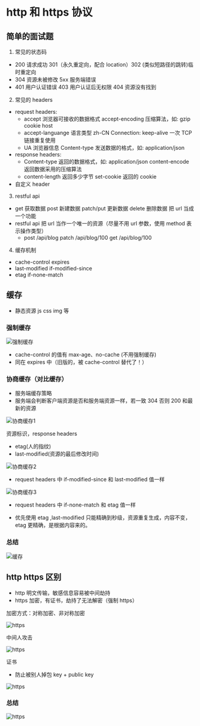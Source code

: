 # http 和 https 协议

## 简单的面试题

1. 常见的状态码
  - 200 请求成功 301（永久重定向，配合 location）302 (类似短路径的跳转)临时重定向 
  - 304 资源未被修改 5xx 服务端错误 
  - 401 用户认证错误 403 用户认证后无权限 404 资源没有找到
2. 常见的 headers
  - request headers: 
    - accept 浏览器可接收的数据格式 accept-encoding 压缩算法，如: gzip  cookie host 
    - accept-languange 语言类型 zh-CN   Connection: keep-alive 一次 TCP 链接重复使用
    - UA 浏览器信息 Content-type 发送数据的格式，如: application/json
  - response headers:
    - Content-type 返回的数据格式，如: application/json  content-encode 返回数据采用的压缩算法
    - content-length 返回多少字节  set-cookie 返回的 cookie 
  - 自定义 header 
3. restful api
  - get 获取数据 post 新建数据 patch/put 更新数据 delete 删除数据 把 url 当成一个功能
  - restful api 把 url 当作一个唯一的资源（尽量不用 url 参数，使用 method 表示操作类型）
    - post /api/blog    patch /api/blog/100    get  /api/blog/100
4. 缓存机制
  - cache-control   expires
  - last-modified   if-modified-since
  - etag            if-none-match 

## 缓存

- 静态资源 js css img 等

### 强制缓存

![强制缓存](./imgs/cache1.png) 

- cache-control 的值有 max-age、no-cache (不用强制缓存)
- 同在 expires 中（旧版的，被 cache-control 替代了！）

### 协商缓存（对比缓存）

- 服务端缓存策略 
- 服务端会判断客户端资源是否和服务端资源一样，若一致 304 否则 200 和最新的资源  

![协商缓存1](./imgs/cache2.png) 

资源标识，response headers 

- etag(人的指纹)
- last-modified(资源的最后修改时间)

![协商缓存2](./imgs/cache3.png)

- request headers 中 if-modified-since 和 last-modified 值一样

![协商缓存3](./imgs/cache4.png)
- request headers 中 if-none-match 和 etag 值一样

- 优先使用 etag ,last-modified 只能精确到秒级，资源重复生成，内容不变，etag 更精确，是根据内容来的。

### 总结

![缓存](./imgs/cache5.png)

## http https 区别

- http 明文传输，敏感信息容易被中间劫持
- https 加密，有证书，劫持了无法解密（强制 https）

加密方式：对称加密、非对称加密
 
![https](./imgs/https.png)

中间人攻击

![https](./imgs/https2.png)

证书

- 防止被别人掉包 key + public key

![https](./imgs/https3.png)

### 总结

![https](./imgs/https4.png)

